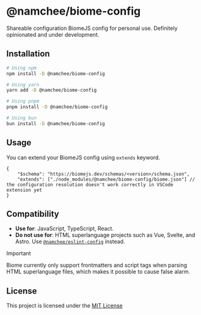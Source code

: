# @namchee/biome-config

Shareable configuration BiomeJS config for personal use. Definitely opinionated and under development.

## Installation

```bash
# Using npm
npm install -D @namchee/biome-config

# Using yarn
yarn add -D @namchee/biome-config

# Using pnpm
pnpm install -D @namchee/biome-config

# Using bun
bun install -D @namchee/biome-config
```

## Usage

You can extend your BiomeJS config using `extends` keyword.

```jsonc
{
    "$schema": "https://biomejs.dev/schemas/<version>/schema.json",
    "extends": ["./node_modules/@namchee/biome-config/biome.json"] // the configuration resolution doesn't work correctly in VSCode extension yet
}
```

## Compatibility

- **Use for**: JavaScript, TypeScript, React.
- **Do not use for**: HTML superlanguage projects such as Vue, Svelte, and Astro. Use [`@namchee/eslint-config`](https://github.com/Namchee/eslint-config-namchee) instead.

> [!IMPORTANT]
> Biome currently only support frontmatters and script tags when parsing HTML superlanguage files, which makes it possible to cause false alarm.

## License

This project is licensed under the [MIT License](./LICENSE)
